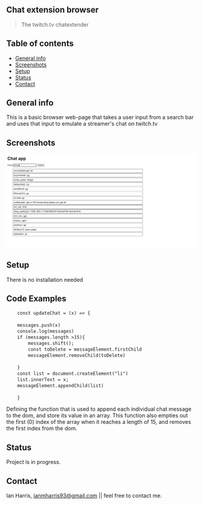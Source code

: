 ## Chat extension browser
> The twitch.tv chatextender

## Table of contents
* [General info](#general-info)
* [Screenshots](#screenshots)
* [Setup](#setup)
* [Status](#status)
* [Contact](#contact)

## General info
This is a basic browser web-page that takes a user input from a search bar and uses that input to emulate a streamer's chat on twitch.tv

## Screenshots
![program screenshot](chatapp.PNG)


## Setup
There is no installation needed

## Code Examples
```
    const updateChat = (x) => {
    
    messages.push(x)
    console.log(messages)
    if (messages.length >15){
        messages.shift();
        const toDelete = messageElement.firstChild
        messageElement.removeChild(toDelete)

    }
    const list = document.createElement("li")
    list.innerText = x;
    messageElement.appendChild(list)

    }
```
Defining the function that is used to append each individual chat message to the dom, and store its value in an array. This function also empties out the first (0) index of the array when it reaches a length of 15, and removes the first index from the dom.

## Status
Project is in progress. 


## Contact
Ian Harris, ianmharris93@gmail.com || feel free to contact me.